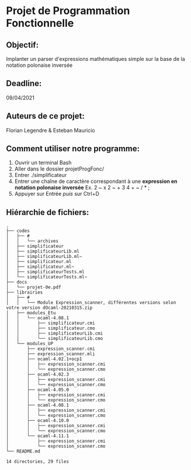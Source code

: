 # Projet de Programmation Fonctionnelle

## Objectif: 
Implanter un parser d'expressions mathématiques simple sur la base de la notation polonaise inversée


## Deadline: 
09/04/2021


## Auteurs de ce projet:
Florian Legendre & Esteban Mauricio


## Comment utiliser notre programme:
1) Ouvrir un terminal Bash
2) Aller dans le dossier projetProgFonc/
3) Entrer ./simplificateur
4) Entrer une chaîne de caractère correspondant à une **expression en notation polonaise inversée**
   Ex. 2 ~ x 2 ~ + 3 4 + ~ / * ;
5) Appuyer sur Entrée _puis_ sur Ctrl+D


## Hiérarchie de fichiers:
```
.
├── codes
│   ├── #
│   │   └── archives
│   ├── simplificateur
│   ├── simplificateurLib.ml
│   ├── simplificateurLib.ml~
│   ├── simplificateur.ml
│   ├── simplificateur.ml~
│   ├── simplificateurTests.ml
│   └── simplificateurTests.ml~
├── docs
│   └── projet-0e.pdf
├── librairies
│   ├── #
│   │   └── Module Expression_scanner, différentes versions selon votre version dOcaml-20210315.zip
│   ├── modules_Etu
│   │   └── ocaml-4.08.1
│   │       ├── simplificateur.cmi
│   │       ├── simplificateur.cmo
│   │       ├── simplificateurLib.cmi
│   │       └── simplificateurLib.cmo
│   └── modules_UP
│       ├── expression_scanner.cmi
│       ├── expression_scanner.mli
│       ├── ocaml-4.02.1+ocp1
│       │   ├── expression_scanner.cmi
│       │   └── expression_scanner.cmo
│       ├── ocaml-4.02.3
│       │   ├── expression_scanner.cmi
│       │   └── expression_scanner.cmo
│       ├── ocaml-4.05.0
│       │   ├── expression_scanner.cmi
│       │   └── expression_scanner.cmo
│       ├── ocaml-4.08.1
│       │   ├── expression_scanner.cmi
│       │   └── expression_scanner.cmo
│       ├── ocaml-4.10.0
│       │   ├── expression_scanner.cmi
│       │   └── expression_scanner.cmo
│       └── ocaml-4.11.1
│           ├── expression_scanner.cmi
│           └── expression_scanner.cmo
└── README.md

14 directories, 29 files
```
